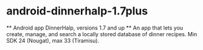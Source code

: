 # android-dinnerhalp-1.7plus
** Android app DinnerHalp, versions 1.7 and up ** 
An app that lets you create, manage, and search a locally stored database of dinner recipes. 
Min SDK 24 (Nougat), max 33 (Tiramisu).
